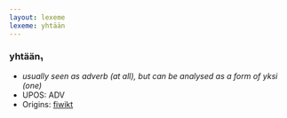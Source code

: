 ```yaml
---
layout: lexeme
lexeme: yhtään
---
```


###  yhtään₁

* _usually seen as adverb (at all), but can be analysed as a form of *yksi* (one)_
* UPOS:  ADV
* Origins: [fiwikt](https://fi.wiktionary.org/wiki/yhtään) 

